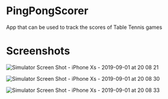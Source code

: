 # PingPongScorer

App that can be used to track the scores of Table Tennis games

# Screenshots

![Simulator Screen Shot - iPhone Xs - 2019-09-01 at 20 08 21](https://user-images.githubusercontent.com/12193721/64076256-1e5d5e00-ccf5-11e9-9a28-66de23bb5941.png)

![Simulator Screen Shot - iPhone Xs - 2019-09-01 at 20 08 30](https://user-images.githubusercontent.com/12193721/64076266-3503b500-ccf5-11e9-8787-29356f0ce5dd.png)

![Simulator Screen Shot - iPhone Xs - 2019-09-01 at 20 08 33](https://user-images.githubusercontent.com/12193721/64076267-37660f00-ccf5-11e9-962d-479de9dcc193.png)